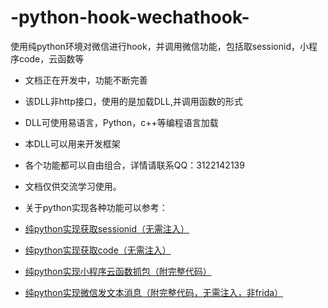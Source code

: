 # -python-hook-wechathook-
使用纯python环境对微信进行hook，并调用微信功能，包括取sessionid，小程序code，云函数等

* 文档正在开发中，功能不断完善
* 该DLL非http接口，使用的是加载DLL,并调用函数的形式
* DLL可使用易语言，Python，c++等编程语言加载
* 本DLL可以用来开发框架
* 各个功能都可以自由组合，详情请联系QQ：3122142139
* 文档仅供交流学习使用。

* 关于python实现各种功能可以参考：
* [纯python实现获取sessionid（无需注入）](https://blog.csdn.net/gefeixun/article/details/136895388?spm=1001.2014.3001.5502)
* [纯python实现获取code（无需注入）](https://blog.csdn.net/gefeixun/article/details/136972594?spm=1001.2014.3001.5502)
* [纯python实现小程序云函数抓包（附完整代码）](https://blog.csdn.net/gefeixun/article/details/137029885?spm=1001.2014.3001.5502)
* [纯python实现微信发文本消息（附完整代码，无需注入，非frida）](https://blog.csdn.net/gefeixun/article/details/137039169?spm=1001.2014.3001.5502)

